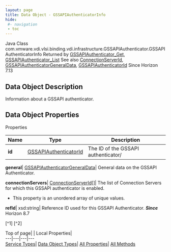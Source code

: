 ```yaml
---
layout: page
title: Data Object - GSSAPIAuthenticatorInfo
hide:
 #- navigation
 - toc
---
```






Java Class
    com.vmware.vdi.vlsi.binding.vdi.infrastructure.GSSAPIAuthenticator.GSSAPIAuthenticatorInfo
Returned by
     [GSSAPIAuthenticator_Get](vdi.infrastructure.GSSAPIAuthenticator.md#get), [GSSAPIAuthenticator_List](vdi.infrastructure.GSSAPIAuthenticator.md#list)
See also
     [ConnectionServerId](vdi.entity.ConnectionServerId.md), [GSSAPIAuthenticatorGeneralData](vdi.infrastructure.GSSAPIAuthenticator.GeneralData.md), [GSSAPIAuthenticatorId](vdi.entity.GSSAPIAuthenticatorId.md)
Since 
    Horizon 7.13

## Data Object Description 

Information about a GSSAPI authenticator. 

## Data Object Properties

Properties

Name |  Type |  Description   
---|---|---  
**id**| [GSSAPIAuthenticatorId](vdi.entity.GSSAPIAuthenticatorId.md)|  The ID of the GSSAPI authenticator/   
  
**general**| [GSSAPIAuthenticatorGeneralData](vdi.infrastructure.GSSAPIAuthenticator.GeneralData.md)|  General data on the GSSAPI Authenticator.   
  
**connectionServers**| [ConnectionServerId[]](vdi.entity.ConnectionServerId.md)|  The list of Connection Servers for which this GSSAPI authenticator is enabled.   


  * This property is an unordered array of unique values.

  
**refId**|  xsd:string|  Reference ID used for this GSSAPI Authenticator.  **_Since_** Horizon 8.7  


[^1]
[^2]

  
  
  
Top of page| | Local Properties|   
---|---|---|---  
[Service Types](index-mo_types.md)| [Data Object Types](index-do_types.md)| [All Properties](index-properties.md)| [All Methods](index-methods.md)  
  
  

